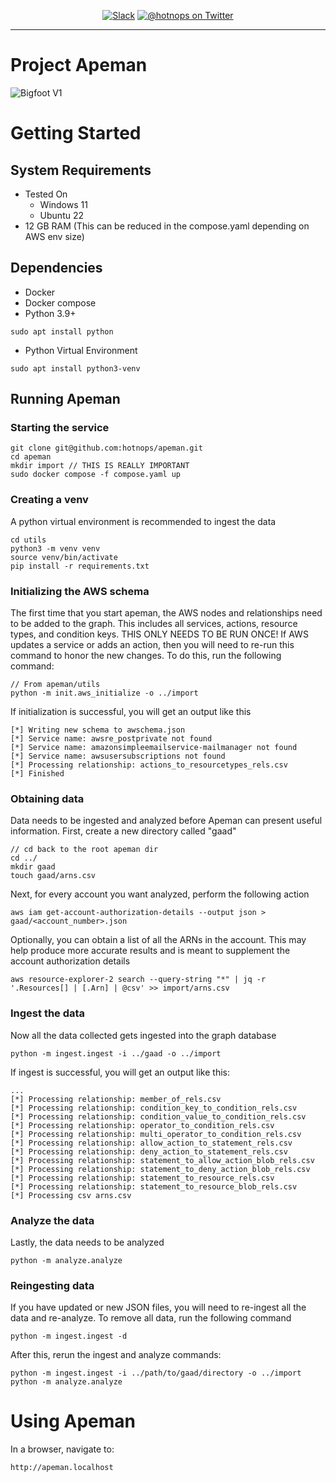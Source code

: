 <p align="center">
    <a href="https://join.slack.com/t/bloodhoundhq/shared_invite/zt-1tgq6ojd2-ixpx5nz9Wjtbhc3i8AVAWw">
        <img src="https://img.shields.io/badge/Slack-%23apeman-blueviolet?logo=slack" alt="Slack"/></a>
    <a href="https://twitter.com/hotnops">
        <img src="https://img.shields.io/twitter/url?url=https%3A%2F%2Fx.com%2Fhotnops&style=social"
        alt="@hotnops on Twitter"/></a>
</p>

---

# Project Apeman

![Bigfoot V1](https://github.com/user-attachments/assets/451a052a-97ae-4a95-ab23-f4d3f01ec93f)

# Getting Started

## System Requirements

- Tested On
  - Windows 11
  - Ubuntu 22
- 12 GB RAM (This can be reduced in the compose.yaml depending on AWS env size)

## Dependencies

- Docker
- Docker compose
- Python 3.9+

```
sudo apt install python
```

- Python Virtual Environment

```
sudo apt install python3-venv
```

## Running Apeman

### Starting the service

```
git clone git@github.com:hotnops/apeman.git
cd apeman
mkdir import // THIS IS REALLY IMPORTANT
sudo docker compose -f compose.yaml up
```

### Creating a venv

A python virtual environment is recommended to ingest the data

```
cd utils
python3 -m venv venv
source venv/bin/activate
pip install -r requirements.txt
```

### Initializing the AWS schema

The first time that you start apeman, the AWS nodes and relationships need to be added to the graph. This includes all services, actions, resource types, and condition keys. THIS ONLY NEEDS TO BE RUN ONCE! If AWS updates a service or adds an action, then you will need to re-run this command to honor the new changes. To do this, run the following command:

```
// From apeman/utils
python -m init.aws_initialize -o ../import
```

If initialization is successful, you will get an output like this

```
[*] Writing new schema to awschema.json
[*] Service name: awsre_postprivate not found
[*] Service name: amazonsimpleemailservice-mailmanager not found
[*] Service name: awsusersubscriptions not found
[*] Processing relationship: actions_to_resourcetypes_rels.csv
[*] Finished
```

### Obtaining data

Data needs to be ingested and analyzed before Apeman can present useful information. First, create a new directory
called "gaad"

```
// cd back to the root apeman dir
cd ../
mkdir gaad
touch gaad/arns.csv
```

Next, for every account you want analyzed, perform the following action

```
aws iam get-account-authorization-details --output json > gaad/<account_number>.json
```

Optionally, you can obtain a list of all the ARNs in the account. This may help produce more accurate results and is meant to supplement the account authorization details

```
aws resource-explorer-2 search --query-string "*" | jq -r '.Resources[] | [.Arn] | @csv' >> import/arns.csv
```

### Ingest the data

Now all the data collected gets ingested into the graph database

```
python -m ingest.ingest -i ../gaad -o ../import
```

If ingest is successful, you will get an output like this:

```
...
[*] Processing relationship: member_of_rels.csv
[*] Processing relationship: condition_key_to_condition_rels.csv
[*] Processing relationship: condition_value_to_condition_rels.csv
[*] Processing relationship: operator_to_condition_rels.csv
[*] Processing relationship: multi_operator_to_condition_rels.csv
[*] Processing relationship: allow_action_to_statement_rels.csv
[*] Processing relationship: deny_action_to_statement_rels.csv
[*] Processing relationship: statement_to_allow_action_blob_rels.csv
[*] Processing relationship: statement_to_deny_action_blob_rels.csv
[*] Processing relationship: statement_to_resource_rels.csv
[*] Processing relationship: statement_to_resource_blob_rels.csv
[*] Processing csv arns.csv
```

### Analyze the data

Lastly, the data needs to be analyzed

```
python -m analyze.analyze
```

### Reingesting data

If you have updated or new JSON files, you will need to re-ingest all the data and re-analyze. To remove all data, run the following command

```
python -m ingest.ingest -d
```

After this, rerun the ingest and analyze commands:

```
python -m ingest.ingest -i ../path/to/gaad/directory -o ../import
python -m analyze.analyze
```

# Using Apeman

In a browser, navigate to:

```
http://apeman.localhost
```
